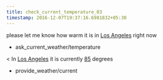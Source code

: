 ```yaml
---
title: check_current_temperature_03
timestamp: 2016-12-07T19:37:16.6981832+05:30
---
```


please let me know how warm it is in [Los Angeles](city) right now
* ask_current_weather/temperature

< In [Los Angeles](city) it is currently [85](temperature) degrees
* provide_weather/current
